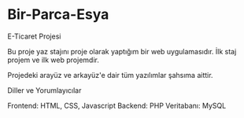# Bir-Parca-Esya
E-Ticaret Projesi

Bu proje yaz stajını proje olarak yaptığım bir web uygulamasıdır. İlk staj projem ve ilk web projemdir.

Projedeki arayüz ve arkayüz'e dair tüm yazılımlar şahsıma aittir.

Diller ve Yorumlayıcılar

Frontend: HTML, CSS, Javascript
Backend: PHP
Veritabanı: MySQL
